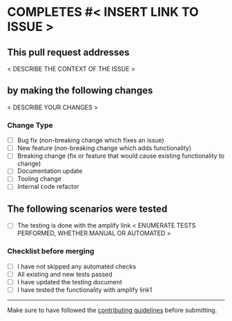 <!--
Hey there,\
Thank you for taking the time to improve our code! 🙂\
Please let us know why this change is necessary and what testing you have performed. \
This ensures our reviewers understand the impact of your change. \

**IMPORTANT**
FAILING TO FILL OUT THIS TEMPLATE WILL RESULT IN REJECTION OF YOUR PULL REQUEST
This is for compliance purposes with FedRAMP program.
-->

# COMPLETES #< INSERT LINK TO ISSUE >

## This pull request addresses

< DESCRIBE THE CONTEXT OF THE ISSUE >

## by making the following changes

< DESCRIBE YOUR CHANGES >

<!-- You may include screenshots -->

### Change Type

<!--- What types of changes does your code introduce? Put an `x` in all the boxes that apply: -->

- [ ] Bug fix (non-breaking change which fixes an issue)
- [ ] New feature (non-breaking change which adds functionality)
- [ ] Breaking change (fix or feature that would cause existing functionality to change)
- [ ] Documentation update
- [ ] Tooling change
- [ ] Internal code refactor

## The following scenarios were tested

- [ ] The testing is done with the amplify link
< ENUMERATE TESTS PERFORMED, WHETHER MANUAL OR AUTOMATED >

### Checklist before merging

- [ ] I have not skipped any automated checks
- [ ] All existing and new tests passed
- [ ] I have updated the testing document
- [ ] I have tested the functionality with amplify link1

---

Make sure to have followed the [contributing guidelines](https://github.com/webex/webex-js-sdk/blob/master/CONTRIBUTING.md#submitting-a-pull-request) before submitting.
